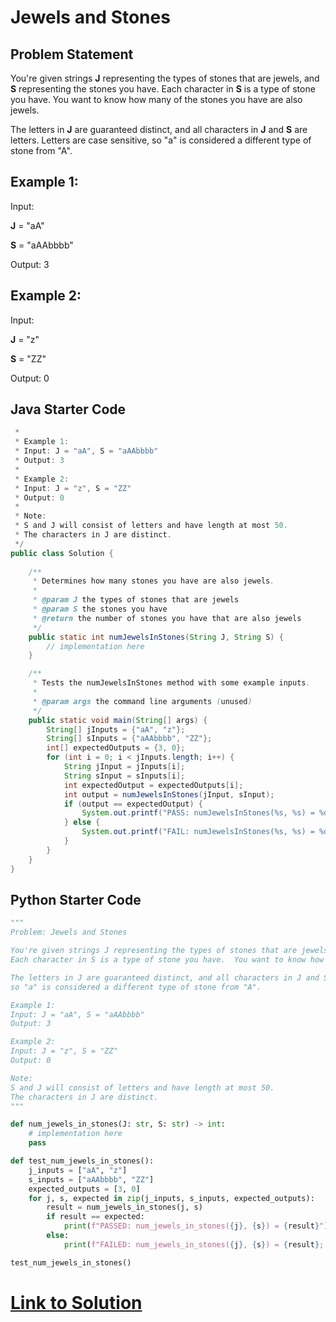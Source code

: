 # Jewels and Stones

## Problem Statement

You're given strings **J** representing the types of stones that are jewels, and **S** representing the stones you have. Each character in **S** is a type of stone you have. You want to know how many of the stones you have are also jewels.

The letters in **J** are guaranteed distinct, and all characters in **J** and **S** are letters. Letters are case sensitive, so "a" is considered a different type of stone from "A".


## Example 1:

Input:

**J** = "aA"

**S** = "aAAbbbb"

Output:
3


## Example 2:

Input: 

**J** = "z"

**S** = "ZZ"

Output: 
0


## Java Starter Code

```java
 * 
 * Example 1:
 * Input: J = "aA", S = "aAAbbbb"
 * Output: 3
 * 
 * Example 2:
 * Input: J = "z", S = "ZZ"
 * Output: 0
 * 
 * Note:
 * S and J will consist of letters and have length at most 50.
 * The characters in J are distinct.
 */
public class Solution {
    
    /**
     * Determines how many stones you have are also jewels.
     * 
     * @param J the types of stones that are jewels
     * @param S the stones you have
     * @return the number of stones you have that are also jewels
     */
    public static int numJewelsInStones(String J, String S) {
        // implementation here
    }

    /**
     * Tests the numJewelsInStones method with some example inputs.
     * 
     * @param args the command line arguments (unused)
     */
    public static void main(String[] args) {
        String[] jInputs = {"aA", "z"};
        String[] sInputs = {"aAAbbbb", "ZZ"};
        int[] expectedOutputs = {3, 0};
        for (int i = 0; i < jInputs.length; i++) {
            String jInput = jInputs[i];
            String sInput = sInputs[i];
            int expectedOutput = expectedOutputs[i];
            int output = numJewelsInStones(jInput, sInput);
            if (output == expectedOutput) {
                System.out.printf("PASS: numJewelsInStones(%s, %s) = %d\n", jInput, sInput, output);
            } else {
                System.out.printf("FAIL: numJewelsInStones(%s, %s) = %d (expected %d)\n", jInput, sInput, output, expectedOutput);
            }
        }
    }
}
```

## Python Starter Code
```python
"""
Problem: Jewels and Stones

You're given strings J representing the types of stones that are jewels, and S representing the stones you have.  
Each character in S is a type of stone you have.  You want to know how many of the stones you have are also jewels.

The letters in J are guaranteed distinct, and all characters in J and S are letters. Letters are case sensitive, 
so "a" is considered a different type of stone from "A".

Example 1:
Input: J = "aA", S = "aAAbbbb"
Output: 3

Example 2:
Input: J = "z", S = "ZZ"
Output: 0

Note:
S and J will consist of letters and have length at most 50.
The characters in J are distinct.
"""

def num_jewels_in_stones(J: str, S: str) -> int:
    # implementation here
    pass

def test_num_jewels_in_stones():
    j_inputs = ["aA", "z"]
    s_inputs = ["aAAbbbb", "ZZ"]
    expected_outputs = [3, 0]
    for j, s, expected in zip(j_inputs, s_inputs, expected_outputs):
        result = num_jewels_in_stones(j, s)
        if result == expected:
            print(f"PASSED: num_jewels_in_stones({j}, {s}) = {result}")
        else:
            print(f"FAILED: num_jewels_in_stones({j}, {s}) = {result}; expected = {expected}")

test_num_jewels_in_stones()


```



# [Link to Solution](Solution.md)